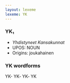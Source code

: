 ```yaml
---
layout: lexeme
lexeme: YK
---
```


###  YK₁

* _Yhdistyneet Kansakunnat_
* UPOS:  NOUN
* Origins: joukahainen 


### YK wordforms

YK-
YK‐
YK‑
YK

